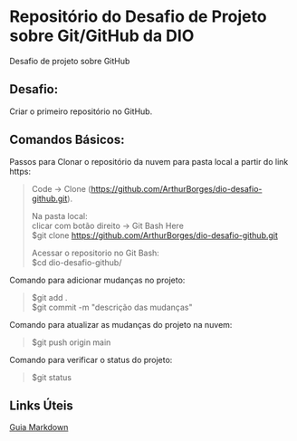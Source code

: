 # Repositório do Desafio de Projeto sobre Git/GitHub da DIO
Desafio de projeto sobre GitHub

## Desafio:
Criar o primeiro repositório no GitHub.

## Comandos Básicos:  
Passos para Clonar o repositório da nuvem para pasta local a partir do link https:  
>Code -> Clone (https://github.com/ArthurBorges/dio-desafio-github.git).  
>
>Na pasta local:  
>clicar com botão direito -> Git Bash Here  
>$git clone https://github.com/ArthurBorges/dio-desafio-github.git  
>
>Acessar o repositorio no Git Bash:  
>$cd dio-desafio-github/

Comando para adicionar mudanças no projeto:
>$git add .  
>$git commit -m "descrição das mudanças"

Comando para atualizar as mudanças do projeto na nuvem:
>$git push origin main

Comando para verificar o status do projeto:
>$git status

## Links Úteis
[Guia Markdown](https://www.markdownguide.org/)
